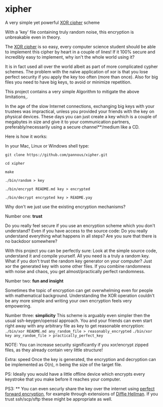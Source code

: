 # xipher
A very simple yet powerful [XOR cipher](https://en.wikipedia.org/wiki/XOR_cipher) scheme

With a 'key' file containing truly random noise, this encryption is unbreakable even in theory.

The [XOR cipher](https://en.wikipedia.org/wiki/XOR_cipher) is so easy, every computer science student should be able to implement this cipher by heart in a couple of lines! If it 100% secure and incredibly easy to implement, why isn't the whole world using it?

It is in fact used all over the world albeit as part of more complicated cypher schemes.
The problem with the naïve application of xor is that you lose perfect security if you apply the key too often (more than once).
Also for big files you need to have big keys, to avoid or minimize repetition.

This project contains a very simple Algorithm to mitigate the above limitations,.

In the age of the slow Internet connections, exchanging big keys with your trustees was impractical,
unless you provided your friends with the key on physical devices. These days you can just create a key which is a couple of megabytes in size and give it to your communication partners, preferably/necessarily using a secure channel**/medium like a CD.



Here is how it works:

In your Mac, Linux or Windows shell type:

`git clone https://github.com/pannous/xipher.git`

`cd xipher`

`make`

`./bin/random > key`

`./bin/encrypt README.md key > encrypted`

`./bin/decrypt encrypted key > README.yay`


Why don't we just use the existing encryption mechanisms?

Number one: **trust**

Do you really feel secure if you use an encryption scheme which you don't understand?
Even if you have access to the source code: Do you really understand everything what happens in all steps?
Are you sure that there is no backdoor somewhere?

With this project you can be perfectly sure:
Look at the simple source code, understand it and compile yourself.
All you need is a truly a random key.
What if you don't trust the random key generator on your computer?
Just xor the generated key with some other files.
If you combine randomness with noise and chaos, you get almost/practically perfect randomness.

Number two: **fun and insight**

Sometimes the topic of encryption can get overwhelming even for people with mathematical background.
Understanding the XOR operation couldn't be any more simple and writing your own encryption feels very empowering.

Number three: **simplicity**
This scheme is arguably even simpler then the usual ssh-keygen/openssl approach.
You and your friends can even start right away with any arbitrary file as key to get reasonable encryption:
`./bin/xor README.md any_random_file > reasonably_encrypted`
`./bin/xor key any_random_file > practically_perfect_key`

NOTE: You can increase security significantly if you xor/encrypt zipped files, as they already contain very little structure!

Extra: speed
Once the key is generated, the encryption and decryption can be implemented as O(n), n being the size of the target file.

PS: Ideally you would have a little offline device which encrypts every keystroke that you make before it reaches your computer.

PS3: ** You can even securly share the key over the internet using [perfect forward encryption](https://en.wikipedia.org/wiki/Forward_secrecy#Perfect_forward_secrecy), for example through extensions of [Diffie Hellman](https://github.com/pannous/Diffie-Hellman). If you trust ssh/scp/sftp these might be appropriate as well.